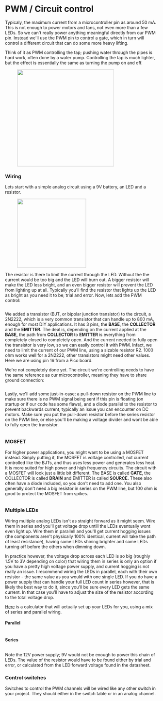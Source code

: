 # PWM / Circuit control

Typicaly, the maximum current from a microcontroller pin as around 50 mA. This is not enough to power motors and fans, not even more than a few LEDs. So we can't really power anything meaningful directly from our PWM pin. Instead we'll use the PWM pin to control a gate, which in turn will control a different circuit that can do some more heavy lifting.&#x20;

Think of it as PWM controlling the tap; pushing water through the pipes is hard work, often done by a water pump. Controlling the tap is much lighter, but the effect is essentially the same as turning the pump on and off.&#x20;

<figure><img src="../.gitbook/assets/image (14).png" alt="" width="319"><figcaption></figcaption></figure>

### Wiring

Lets start with a simple analog circuit using a 9V battery, an LED and a resistor.

<figure><img src="../.gitbook/assets/image (15).png" alt="" width="227"><figcaption></figcaption></figure>

The resistor is there to limit the current through the LED. Without the the current would be too big and the LED will burn out. A bigger resistor will make the LED less bright, and an even bigger resistor will prevent the LED from lighting up at all. Typically you'll find the resistor that lights up the LED as bright as you need it to be; trial and error. Now, lets add the PWM control:

<figure><img src="../.gitbook/assets/image (7).png" alt=""><figcaption></figcaption></figure>

We added a transistor (BJT, or bipolar junction transistor) to the circuit, a 2N2222, which is a very common transistor that can handle up to 800 mA, enough for most DIY applications. It has 3 pins, the **BASE**, the **COLLECTOR** and the **EMITTER.** The deal is, depending on the current applied at the **BASE,** the path from **COLLECTOR** to **EMITTER** is everything from completely closed to completely open. And the current needed to fully open the transistor is very low, so we can easily control it with PWM. Infact, we need to limit the current of our PWM line, using a sizable resistor R2. 1000 ohm works well for a 2N2222, other transistors might need other values. Here we are using pin 16 from a Pico board.&#x20;

We're not completely done yet. The circuit we're controlling needs to have the same reference as our microcontroller, meaning they have to share ground connection:

<figure><img src="../.gitbook/assets/image (8).png" alt=""><figcaption></figcaption></figure>

Lastly, we'll add some just-in-case; a pull-down resistor on the PWM line to make sure there is no PWM signal being sent if this pin is floating (on startup or if our code has some flaws), and a diode parallel to the resistor to prevent backwards current, typically an issue you can encounter on DC motors. Make sure you put the pull-down resistor before the series resistor on the PWM line, or else you'll be making a voltage divider and wont be able to fully open the transistor.&#x20;

<figure><img src="../.gitbook/assets/image (9).png" alt=""><figcaption></figcaption></figure>

### MOSFET

For higher power applications, you might want to be using a MOSFET instead. Simply putting it, the MOSFET is voltage controlled, not current controlled like the BJTs, and thus uses less power and generates less heat. It is more suited for high power and high frequency circuits. The circuit with a MOSFET will look just a little bit different. The BASE is called **GATE**, the COLLECTOR is called **DRAIN** and EMITTER is called **SOURCE.** These also often have a diode included, so you don't need to add one. You also generally don't need a big resistor in series on the PWM line, but 100 ohm is good to protect the MOSFET from spikes.&#x20;

<figure><img src="../.gitbook/assets/image (10).png" alt=""><figcaption></figcaption></figure>

### Multiple LEDs

Wiring multiple analog LEDs isn't as straight forward as it might seem. Wire them in series and you'll get voltage drop untill the LEDs eventually wont even light up. Wire them in parallell and you'll get current hogging issues (the components aren't physically 100% identical, current will take the path of least resistance), having some LEDs shining brighter and some LEDs turning off before the others when dimming down.&#x20;

In practice however, the voltage drop across each LED is so big (roughly 1.5V to 3V depending on color) that wiring them in series is only an option if you have a pretty high voltage power supply, and current hogging is not really an issue. I recommend wiring the LEDs in parallel, each with their own resistor - the same value as you would with one single LED. If you do have a power supply that can handle your full LED count in series however, that is likely the best way to do it, since you'll be sure every LED gets the same current. In that case you'll have to adjust the size of the resistor according to the total voltage drop.

[Here](https://ledcalculator.net/) is a calculator that will actually set up your LEDs for you, using a mix of series and parallel wiring.&#x20;

#### Parallel

<figure><img src="../.gitbook/assets/image (5).png" alt=""><figcaption></figcaption></figure>

#### Series

<figure><img src="../.gitbook/assets/image (6).png" alt=""><figcaption></figcaption></figure>

Note the 12V power supply; 9V would not be enough to power this chain of LEDs. The value of the resistor would have to be found either by trial and error, or calculated from the LED forward voltage found in the datasheet.&#x20;

### Control switches

Switches to control the PWM channels will be wired like any other switch in your project. They should either in the switch table or in an analog channel.&#x20;
